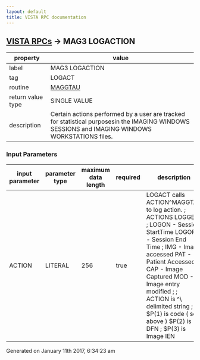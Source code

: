 ```yaml
---
layout: default
title: VISTA RPC documentation
---
```




## [VISTA RPCs](TableOfContent.md) &#8594; MAG3 LOGACTION 

 property | value 
--- | --- 
 label | MAG3 LOGACTION
 tag | LOGACT
 routine | [MAGGTAU](http://code.osehra.org/dox/Routine_MAGGTAU_source.html)
 return value type | SINGLE VALUE
 description | Certain actions performed by a user are tracked for statistical purposesin the IMAGING WINDOWS SESSIONS and IMAGING WINDOWS WORKSTATIONS files.

### Input Parameters

| input parameter | parameter type | maximum data length | required | description | 
| --- | --- | --- | --- | --- | 
| ACTION | LITERAL | 256 | true | LOGACT calls ACTION^MAGGTAU to log action.        ; ACTIONS LOGGED        ; LOGON - Session StartTime     LOGOFF - Session End Time        ; IMG   - Image accessed        PAT    - Patient Accessed        ; CAP   - Image Captured        MOD    - Image entry modified        ;        ; ACTION is \^\ delimited string        ; $P(1) is code ( see above )   $P(2) is DFN        ; $P(3) is Image IEN | 




Generated on January 11th 2017, 6:34:23 am